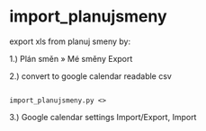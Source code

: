 # import_planujsmeny

export xls from planuj smeny by:

1.) Plán směn » Mé směny Export

2.) convert to google calendar readable csv

<code>
import_planujsmeny.py <<filename>>
</code>

3.) Google calendar settings Import/Export, Import

